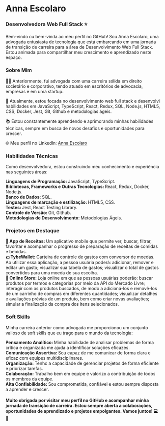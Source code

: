 <h1><strong>Anna Escolaro</strong></h1>
<h3><strong>Desenvolvedora Web Full Stack &#11088;</strong></h3>

<p>Bem-vindo ou bem-vinda ao meu perfil no GitHub! Sou Anna Escolaro, uma advogada entusiasta de tecnologia que está embarcando em uma jornada de transição de carreira para a área de Desenvolvimento Web Full Stack. Estou animada para compartilhar meu crescimento e aprendizado neste espaço.</p>

<h3>Sobre Mim</h3>
<p>👩‍💼 Anteriormente, fui advogada com uma carreira sólida em direito societário e corporativo, tendo atuado em escritórios de advocacia, empresas e em uma startup.</p>
<p>🚀 Atualmente, estou focada no desenvolvimento web full stack e desenvolvi habilidades em JavaScript, TypeScript, React, Redux, SQL, Node.js, HTML5, CSS, Docker, Jest, Git, Github e metodologias ágeis.</p>
<p>📚 Estou constantemente aprendendo e aprimorando minhas habilidades técnicas, sempre em busca de novos desafios e oportunidades para crescer.</p>
<p>🌐 Meu perfil no LinkedIn: <a _blank href='https://www.linkedin.com/in/annaescolaro/'>Anna Escolaro</a></p>

<h3>Habilidades Técnicas</h3>
<p>Como desenvolvedora, estou construindo meu conhecimento e experiência nas seguintes áreas:</p>
<strong>Linguagens de Programação: </strong>JavaScript, TypeScript.
<br><strong>Bibliotecas, Frameworks e Outras Tecnologias: </strong>React, Redux, Docker, Node.js.
<br><strong>Banco de Dados: </strong>SQL.
<br><strong>Linguagens de marcação e estilização: </strong>HTML5, CSS.
<br><strong>Testes: </strong>Jest, React Testing Library.
<br><strong>Controle de Versão: </strong>Git, Github.
<br><strong>Metodologias de Desenvolvimento: </strong>Metodologias Ágeis.

<h3>Projetos em Destaque</h3>
<strong> &#127828; App de Receitas: </strong>Um aplicativo mobile que permite ver, buscar, filtrar, favoritar e acompanhar o progresso de preparação de receitas de comidas e bebidas.
<br><strong>&#128181; TybeWallet: </strong>Carteira de controle de gastos com conversor de moedas. Ao utilizar essa aplicação, a pessoa usuária poderá: adicionar, remover e editar um gasto; visualizar sua tabela de gastos; visualizar o total de gastos convertidos para uma moeda de sua escolha.
<br><strong>&#128082; Online Store: </strong>Loja online em que as pessoas usuárias poderão: buscar produtos por termos e categorias por meio da API do Mercado Livre; interagir com os produtos buscados, de modo a adicioná-los e removê-los de um carrinho de compras em diferentes quantidades; visualizar detalhes e avaliações prévias de um produto, bem como criar novas avaliações; simular a finalização da compra dos itens selecionados.

<h3>Soft Skills</h3>
<p>Minha carreira anterior como advogada me proporcionou um conjunto valioso de soft skills que eu trago para o mundo da tecnologia:</p>
<strong>Pensamento Analítico: </strong>Minha habilidade de analisar problemas de forma crítica e organizada me ajuda a identificar soluções eficazes.
<br><strong>Comunicação Assertiva: </strong>Sou capaz de me comunicar de forma clara e eficaz com equipes multidisciplinares.
<br><strong>Organização: </strong>Tenho a capacidade de gerenciar projetos de forma eficiente e priorizar tarefas.
<br><strong>Colaboração: </strong>Trabalho bem em equipe e valorizo a contribuição de todos os membros da equipe.
<br><strong>Alta Confiabilidade: </strong>Sou comprometida, confiável e estou sempre disposta a aprender e crescer.

<h4><strong>Muito obrigada por visitar meu perfil no GitHub e acompanhar minha jornada de transição de carreira. Estou sempre aberta a colaborações, oportunidades de aprendizado e projetos empolgantes. Vamos juntos! 💻🚀</strong></h4>

